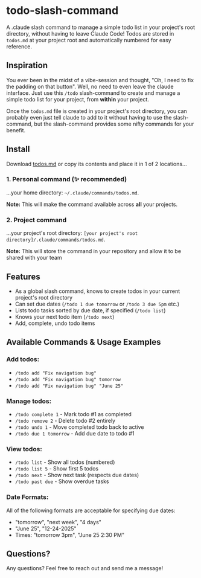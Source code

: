 # todo-slash-command
A .claude slash command to manage a simple todo list in your project's root directory, without having to leave Claude Code! Todos are stored in `todos.md` at your project root and automatically numbered for easy reference.

## Inspiration
You ever been in the midst of a vibe-session and thought, "Oh, I need to fix the padding on that button". Well, no need to even leave the claude interface. Just use this `/todo` slash-command to create and manage a simple todo list for your project, from **within** your project.

Once the `todos.md` file is created in your project's root directory, you can probably even just tell claude to add to it without having to use the slash-command, but the slash-command provides some nifty commands for your benefit.

## Install
Download [todos.md](todos.md) or copy its contents and place it in 1 of 2 locations...

### 1. Personal command (✨ recommended)
...your home directory: `~/.claude/commands/todos.md`.

**Note:** This will make the command available across **all** your projects.

### 2. Project command
...your project's root directory: `[your project's root directory]/.claude/commands/todos.md`.

**Note:** This will store the command in your repository and allow it to be shared with your team

## Features
- As a global slash command, knows to create todos in your current project's root directory
- Can set due dates (`/todo 1 due tomorrow` or `/todo 3 due 5pm` etc.)
- Lists todo tasks sorted by due date, if specified (`/todo list`)
- Knows your next todo item (`/todo next`)
- Add, complete, undo todo items

## Available Commands & Usage Examples

### Add todos:
  - `/todo add "Fix navigation bug"`
  - `/todo add "Fix navigation bug" tomorrow`
  - `/todo add "Fix navigation bug" "June 25"`

### Manage todos:
  - `/todo complete 1` - Mark todo #1 as completed
  - `/todo remove 2` - Delete todo #2 entirely
  - `/todo undo 1` - Move completed todo back to active
  - `/todo due 1 tomorrow` - Add due date to todo #1

### View todos:
  - `/todo list` - Show all todos (numbered)
  - `/todo list 5` - Show first 5 todos
  - `/todo next` - Show next task (respects due dates)
  - `/todo past due` - Show overdue tasks

### Date Formats:
All of the following formats are acceptable for specifying due dates:
  - "tomorrow", "next week", "4 days"
  - "June 25", "12-24-2025"
  - Times: "tomorrow 3pm", "June 25 2:30 PM"

## Questions?
Any questions? Feel free to reach out and send me a message!
